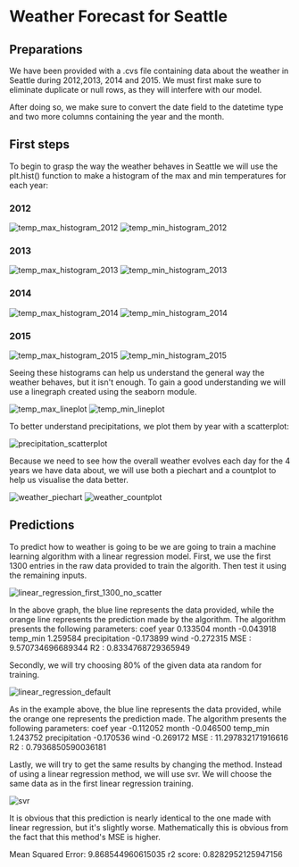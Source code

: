 # Weather Forecast for Seattle

## Preparations

We have been provided with a .cvs file containing data about the weather in 
Seattle during 2012,2013, 2014 and 2015. We must first make sure to eliminate 
duplicate or null rows, as they will interfere with our model.

After doing so, we make sure to convert the date field to the datetime type and
two more columns containing the year and the month.

## First steps
To begin to grasp the way the weather behaves in Seattle we will use the plt.hist()
function to make a histogram of the max and min temperatures for each year:

### 2012
![temp_max_histogram_2012](/images/temp_max_histogram_2012.png)
![temp_min_histogram_2012](/images/temp_min_histogram_2012.png)
### 2013
![temp_max_histogram_2013](/images/temp_max_histogram_2013.png)
![temp_min_histogram_2013](/images/temp_min_histogram_2013.png)
### 2014
![temp_max_histogram_2014](/images/temp_max_histogram_2014.png)
![temp_min_histogram_2014](/images/temp_min_histogram_2014.png)
### 2015
![temp_max_histogram_2015](/images/temp_max_histogram_2015.png)
![temp_min_histogram_2015](/images/temp_min_histogram_2015.png)

Seeing these histograms can help us understand the general way the weather behaves,
but it isn't enough. To gain a good understanding we will use a linegraph created 
using the seaborn module.

![temp_max_lineplot](/images/temp_max_lineplot.png)
![temp_min_lineplot](/images/temp_min_lineplot.png)

To better understand precipitations, we plot them by year with a scatterplot:

![precipitation_scatterplot](/images/precipitation_scatterplot.png)

Because we need to see how the overall weather evolves each day for the 4 years we have
data about, we will use both a piechart and a countplot to help us visualise the data better.

![weather_piechart](/images/weather_piechart.png)
![weather_countplot](/images/weather_countplot.png)

## Predictions
To predict how to weather is going to be we are going to train a machine learning algorithm with a linear
regression model.
First, we use the first 1300 entries in the raw data provided to train the algorith. Then test it using the
remaining inputs.

![linear_regression_first_1300_no_scatter](/images/linear_regression_first_1300_no_scatter.png)

In the above graph, the blue line represents the data provided, while the orange line represents the 
prediction made by the algorithm.
The algorithm presents the following parameters:
                   coef
year           0.133504
month         -0.043918
temp_min       1.259584
precipitation -0.173899
wind          -0.272315
MSE : 9.570734696689344
R2 : 0.8334768729365949

Secondly, we will try choosing 80% of the given data ata random for training.

![linear_regression_default](/images/linear_regression_default)

As in the example above, the blue line represents the data provided, while the orange one represents
the prediction made.
The algorithm presents the following parameters:
                   coef
year          -0.112052
month         -0.046500
temp_min       1.243752
precipitation -0.170536
wind          -0.269172
MSE : 11.297832171916616
R2 : 0.7936850590036181

Lastly, we will try to get the same results by changing the method. Instead of using a linear regression
method, we will use svr.
We will choose the same data as in the first linear regression training.

![svr](/images/svr)

It is obvious that this prediction is nearly identical to the one made with linear regression, but it's slightly
worse. Mathematically this is obvious from the fact that this method's MSE is higher.

Mean Squared Error: 9.868544960615035
r2 score: 0.8282952125947156